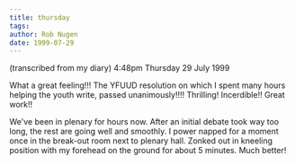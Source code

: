 ```yaml
---
title: thursday
tags: 
author: Rob Nugen
date: 1999-07-29
---
```


(transcribed from my diary)</font>
4:48pm Thursday 29 July 1999</font>

<p>What a great feeling!!!  The YFUUD resolution on which I spent many hours helping the youth write, passed unanimously!!!!  Thrilling!  Incerdible!!  Great work!!

<p>We've been in plenary for hours now.  After an initial debate took way too long, the rest are going well and smoothly.  I power napped for a moment once in the break-out room next to plenary hall.  Zonked out in kneeling position with my forehead on the ground for about 5 minutes.  Much better!

